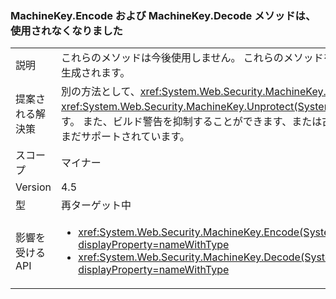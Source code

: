 ### <a name="machinekeyencode-and-machinekeydecode-methods-are-now-obsolete"></a>MachineKey.Encode および MachineKey.Decode メソッドは、使用されなくなりました

|   |   |
|---|---|
|説明|これらのメソッドは今後使用しません。 これらのメソッドを呼び出すコードをコンパイルすると、コンパイラ警告が生成されます。|
|提案される解決策|別の方法として、<xref:System.Web.Security.MachineKey.Protect(System.Byte[],System.String[])> および <xref:System.Web.Security.MachineKey.Unprotect(System.Byte[],System.String[])> を使用することをお勧めします。 また、ビルド警告を抑制することができます、または古いコンパイラを使用してそれらを回避できます。 API は、まだサポートされています。|
|スコープ|マイナー|
|Version|4.5|
|型|再ターゲット中|
|影響を受ける API|<ul><li><xref:System.Web.Security.MachineKey.Encode(System.Byte[],System.Web.Security.MachineKeyProtection)?displayProperty=nameWithType></li><li><xref:System.Web.Security.MachineKey.Decode(System.String,System.Web.Security.MachineKeyProtection)?displayProperty=nameWithType></li></ul>|

